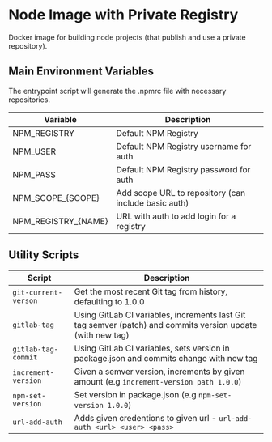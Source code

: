 # Node Image with Private Registry

Docker image for building node projects (that publish and use a private repository).

## Main Environment Variables

The entrypoint script will generate the .npmrc file with necessary repositories.

| Variable              | Description                                |
| --------------------- | ------------------------------------------ |
| NPM_REGISTRY          | Default NPM Registry                       |
| NPM_USER              | Default NPM Registry username for auth     |
| NPM_PASS              | Default NPM Registry password for auth     |
| NPM_SCOPE_{SCOPE}     | Add scope URL to repository (can include basic auth) |
| NPM_REGISTRY_{NAME}   | URL with auth to add login for a registry  |


## Utility Scripts

| Script                     | Description                                                                                                 |
| -------------------------  | ----------------------------------------------------------------------------------------------------------- |
| `git-current-verson`       | Get the most recent Git tag from history, defaulting to 1.0.0                                               |
| `gitlab-tag`               | Using GitLab CI variables, increments last Git tag semver (patch) and commits version update (with new tag) |
| `gitlab-tag-commit`        | Using GitLab CI variables, sets version in package.json and commits change with new tag                     |
| `increment-version`        | Given a semver version, increments by given amount (e.g `increment-version path 1.0.0`)                     |
| `npm-set-version`          | Set version in package.json (e.g `npm-set-version 1.0.0`)                                                   |
| `url-add-auth`             | Adds given credentions to given url - `url-add-auth <url> <user> <pass>`                                    |

